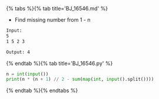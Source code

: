 {% tabs %}{% tab title='BJ_16546.md' %}

* Find missing number from 1 - n

```txt
Input:
5
1 5 2 3

Output: 4
```

{% endtab %}{% tab title='BJ_16546.py' %}

```py
n = int(input())
print(n * (n + 1) // 2 - sum(map(int, input().split())))
```

{% endtab %}{% endtabs %}
